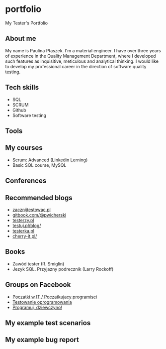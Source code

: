 # portfolio
My Tester's Portfolio
## About me

My name is Paulina Ptaszek. I'm a material engineer. I have over three years of experience in the Quality Management Department, where I developed such features as inquisitive, meticulous and analytical thinking. I would like to develop my professional career in the direction of software quality testing.

## Tech skills

* SQL
* SCRUM
* Github
* Software testing

## Tools

## My courses

* Scrum: Advanced (Linkedin Lerning)
* Basic SQL course, MySQL
 
## Conferences 

## Recommended blogs

* [zacznijtestowac.pl](http://zacznijtestowac.pl/)
* [gitbook.com/@pwicherski](https://www.gitbook.com/@pwicherski)
* [testerzy.pl](testerzy.pl)
* [testuj.pl/blog/](https://testuj.pl/blog/)
* [testerka.pl](www.testerka.pl)
* [cherry-it.pl/](http://cherry-it.pl/)

## Books 

* Zawód tester (R. Smiglin)
* Jezyk SQL. Przyjazny podrecznik (Larry Rockoff)

## Groups on Facebook

* [Poczatki w IT / Poczatkujacy programisci](https://www.facebook.com/groups/poczatkiwit/)
* [Testowanie oprogramowania](https://pl-pl.facebook.com/groups/TestowanieOprogramowania/)
* [Programuj, dziewczyno!](https://pl-pl.facebook.com/groups/programujdziewczyno/)

## My example test scenarios

## My example bug report
